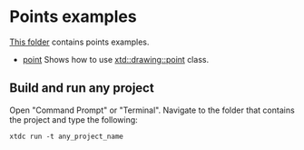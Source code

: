# Points examples

[This folder](.) contains points examples.

* [point](point/README.md) Shows how to use [xtd::drawing::point](https://gammasoft71.github.io/xtd/reference_guides/latest/classxtd_1_1drawing_1_1point.html) class.

## Build and run any project

Open "Command Prompt" or "Terminal". Navigate to the folder that contains the project and type the following:

```shell
xtdc run -t any_project_name
```
